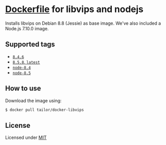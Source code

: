 # [Dockerfile](https://hub.docker.com/r/tailor/docker-libvips/) for libvips and nodejs

Installs libvips on Debian 8.8 (Jessie) as base image.
We've also included a Node.js 7.10.0 image.

## Supported tags

- [`8.4.6`](https://github.com/TailorBrands/docker-libvips/8.4.6/Dockerfile)
- [`8.5.8`, `latest`](https://github.com/TailorBrands/docker-libvips/8.5.8/Dockerfile)
- [`node-8.4`](https://github.com/TailorBrands/docker-libvips/node/8.4/Dockerfile)
- [`node-8.5`](https://github.com/TailorBrands/docker-libvips/node/8.5/Dockerfile)

## How to use

Download the image using:

```bash
$ docker pull tailor/docker-libvips
```

## License

Licensed under [MIT](http://opensource.org/licenses/mit-license.html)
